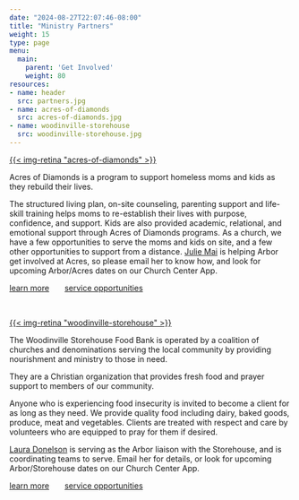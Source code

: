 ```yaml
---
date: "2024-08-27T22:07:46-08:00"
title: "Ministry Partners"
weight: 15
type: page
menu:
  main:
    parent: 'Get Involved'
    weight: 80
resources:
- name: header
  src: partners.jpg
- name: acres-of-diamonds
  src: acres-of-diamonds.jpg
- name: woodinville-storehouse
  src: woodinville-storehouse.jpg
---
```



<a href="https://www.acresofdiamonds.org/">{{< img-retina "acres-of-diamonds" >}}</a>

Acres of Diamonds is a program to support homeless moms and kids as they rebuild their lives.

The structured living plan, on-site counseling, parenting support and life-skill training helps moms to re-establish their lives with purpose, confidence, and support. Kids are also provided academic, relational, and emotional support through Acres of Diamonds programs. As a church, we have a few opportunities to serve the moms and kids on site, and a few other opportunities to support from a distance. <a href="mailto:julievu87@gmail.com">Julie Mai</a> is helping Arbor get involved at Acres, so please email her to know how, and look for upcoming Arbor/Acres dates on our Church Center App. 


<div class="event-details">
<a class="button" href="https://www.acresofdiamonds.org/volunteer/">learn more</a>
&nbsp;
&nbsp;
&nbsp;
<a class="button" href="https://arborchurch.churchcenter.com/registrations/events/category/73968">service opportunities</a>
</div>

<p>&nbsp;</p>

<a href="https://www.woodinvillestorehouse.org/">{{< img-retina "woodinville-storehouse" >}}</a>

The Woodinville Storehouse Food Bank is operated by a coalition of churches and denominations serving the local community by providing nourishment and ministry to those in need.

They are a Christian organization that provides fresh food and prayer support to members of our community. 

Anyone who is experiencing food insecurity is invited to become a client for as long as they need. We provide quality food including dairy, baked goods, produce, meat and vegetables. Clients are treated with respect and care by volunteers who are equipped to pray for them if desired.

<a href="mailto:lauradonelson@gmail.com">Laura Donelson</a> is serving as the Arbor liaison with the Storehouse, and is coordinating teams to serve. Email her for details, or look for upcoming Arbor/Storehouse dates on our Church Center App. 

<div class="event-details">
<a class="button" href="https://www.woodinvillestorehouse.org/getinvolved">learn more</a>
&nbsp;
&nbsp;
&nbsp;
<a class="button" href="https://arborchurch.churchcenter.com/registrations/events/category/73968">service opportunities</a>
</div>

